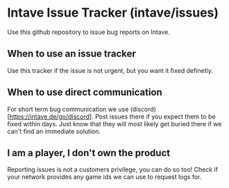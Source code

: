 # Intave Issue Tracker (intave/issues)
Use this github repository to issue bug reports on Intave.

## When to use an issue tracker
Use this tracker if the issue is not urgent, but you want it fixed definetly.

## When to use direct communication
For short term bug communication we use (discord)[https://intave.de/go/discord].
Post issues there if you expect them to be fixed within days.
Just know that they will most likely get buried there if we can't find an immediate solution.

## I am a player, I don't own the product
Reporting issues is not a customers privilege, you can do so too!
Check if your network provides any game ids we can use to request logs for.
